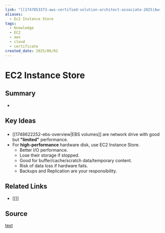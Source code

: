 ```yaml
---
link: "[[1747853373-aws-certified-solution-architect-associate-2025|Aws Certified Solution Architect Associate 2025]]"
aliases:
  - Ec2 Instance Store
tags:
  - Knowledge
  - EC2
  - aws
  - cloud
  - certificate
created_date: 2025/06/02
---
```

# EC2 Instance Store
## Summary
- 
## Key Ideas
### 
- [[1748622252-ebs-overview|EBS volumes]] are network drive with good but **"limited"** performance.
- For **high-performance** hardware disk, use EC2 Instance Store.
	- Better I/O performance.
	- Lose their storage if stopped.
	- Good for buffer/cache/scratch data/temporary content.
	- Risk of data loss if hardware fails.
	- Backups and Replication are your responsibility.
## Related Links
- [[]]
## Source
[text](url) 